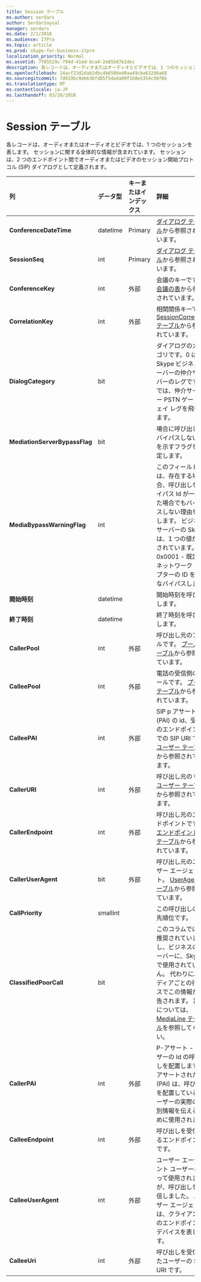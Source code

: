 ```yaml
---
title: Session テーブル
ms.author: serdars
author: SerdarSoysal
manager: serdars
ms.date: 2/1/2018
ms.audience: ITPro
ms.topic: article
ms.prod: skype-for-business-itpro
localization_priority: Normal
ms.assetid: 7f05529c-794d-41ed-bca4-2e85b87b2dec
description: 各レコードは、オーディオまたはオーディオとビデオでは、1 つのセッションを表します。 セッションに関する全体的な情報が含まれています。 セッションは、2 つのエンドポイント間でオーディオまたはビデオのセッション開始プロトコル (SIP) ダイアログとして定義されます。
ms.openlocfilehash: 24acf23d2dab2dbc4b6586e40aa49cba632d6a68
ms.sourcegitcommit: 7d819bc9eb63bfd85f5dada09f1b8e5354c56f6b
ms.translationtype: MT
ms.contentlocale: ja-JP
ms.lasthandoff: 03/28/2018
---
```

# <a name="session-table"></a>Session テーブル
 
各レコードは、オーディオまたはオーディオとビデオでは、1 つのセッションを表します。 セッションに関する全体的な情報が含まれています。 セッションは、2 つのエンドポイント間でオーディオまたはビデオのセッション開始プロトコル (SIP) ダイアログとして定義されます。
  
|**列**|**データ型**|**キーまたはインデックス**|**詳細**|
|:-----|:-----|:-----|:-----|
|**ConferenceDateTime** <br/> |datetime  <br/> |Primary  <br/> |[ダイアログ テーブル](dialog.md)から参照されています。  <br/> |
|**SessionSeq** <br/> |int  <br/> |Primary  <br/> |[ダイアログ テーブル](dialog.md)から参照されています。  <br/> |
|**ConferenceKey** <br/> |int  <br/> |外部  <br/> |会議のキーです。 [会議の表](conference.md)から参照されています。  <br/> |
|**CorrelationKey** <br/> |int  <br/> |外部  <br/> |相関関係キーです。 [SessionCorrelation テーブル](sessioncorrelation.md)から参照されています。  <br/> |
|**DialogCategory** <br/> |bit  <br/> | <br/> |ダイアログのカテゴリです。0 は Skype ビジネス サーバーの仲介サーバーのレグです。1 では、仲介サーバー PSTN ゲートウェイ レグを飛行します。  <br/> |
|**MediationServerBypassFlag** <br/> |bit  <br/> ||場合に呼び出しをバイパスしないかを示すフラグを設定します。  <br/> |
|**MediaBypassWarningFlag** <br/> |int  <br/> ||このフィールドでは、存在する場合、呼び出しをバイパス Id が一致した場合でもバイパスしない理由を示します。 ビジネス サーバーの Skype は、1 つの値が定義されています。  <br/> 0x0001 - 既定のネットワーク アダプターの ID を不明なバイパスします。  <br/> |
|**開始時刻** <br/> |datetime  <br/> | <br/> |開始時刻を呼び出します。  <br/> |
|**終了時刻** <br/> |datetime  <br/> | <br/> |終了時刻を呼び出します。  <br/> |
|**CallerPool** <br/> |int  <br/> |外部  <br/> |呼び出し元のプールです。 [プール テーブル](pool.md)から参照されています。  <br/> |
|**CalleePool** <br/> |int  <br/> |外部  <br/> |電話の受信側のプールです。 [プール テーブル](pool.md)から参照されています。  <br/> |
|**CalleePAI** <br/> |int  <br/> |外部  <br/> |SIP p アサート (PAI) の id、受信側のエンドポイントでの SIP URI です。 [ユーザー テーブル](user-0.md)から参照されています。  <br/> |
|**CallerURI** <br/> |int  <br/> |外部  <br/> |呼び出し元の URI。 [ユーザー テーブル](user-0.md)から参照されています。  <br/> |
|**CallerEndpoint** <br/> |int  <br/> |外部  <br/> |呼び出し元のエンドポイントです。 [エンドポイントのテーブル](endpoint.md)から参照されています。  <br/> |
|**CallerUserAgent** <br/> |bit  <br/> |外部  <br/> |呼び出し元のユーザー エージェント。 [UserAgent テーブル](useragent.md)から参照されています。  <br/> |
|**CallPriority** <br/> |smallint  <br/> ||この呼び出しの優先順位です。  <br/> |
|**ClassifiedPoorCall** <br/> |bit  <br/> ||このコラムでは、推奨されていませんし、ビジネスのサーバーに、Skype で使用されていません。 代わりに、メディアごとの行ベースでこの情報が報告されます。 詳細については、 [MediaLine テーブル](medialine-0.md)を参照してください。 <br/> |
|**CallerPAI** <br/> |int  <br/> |外部  <br/> |P-アサート - ユーザーの Id の呼び出しを配置します。 P アサートされた Id (PAI) は、呼び出しを配置しているユーザーの実際の識別情報を伝えるために使用されます。  <br/> |
|**CalleeEndpoint** <br/> |int  <br/> |外部  <br/> |呼び出しを受信するエンドポイントです。  <br/> |
|**CalleeUserAgent** <br/> |int  <br/> |外部  <br/> |ユーザー エージェント ユーザーによって使用されますが、呼び出しを受信しました。 ユーザー エージェントは、クライアントのエンドポイント デバイスを表します。  <br/> |
|**CalleeUri** <br/> |int  <br/> |外部  <br/> |呼び出しを受信したユーザーの SIP URI です。  <br/> |
   

